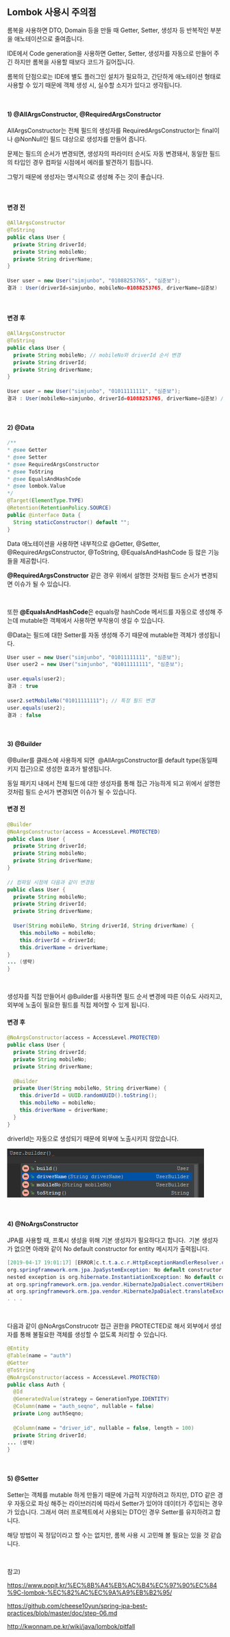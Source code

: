 ## Lombok 사용시 주의점

롬복을 사용하면 DTO, Domain 등을 만들 때 Getter, Setter, 생성자 등 반복적인 부분을 애노테이션으로 줄여줍니다.

IDE에서 Code generation을 사용하면 Getter, Setter, 생성자를 자동으로 만들어 주긴 하지만 롬복을 사용할 때보다 코드가 길어집니다.

롬복의 단점으로는 IDE에 별도 플러그인 설치가 필요하고, 간단하게 애노테이션 형태로 사용할 수 있기 때문에 객체 생성 시, 실수할 소지가 있다고 생각됩니다.

</br>

#### 1) \@AllArgsConstructor, \@RequiredArgsConstructor

AllArgsConstructor는 전체 필드의 생성자를 RequiredArgsConstructor는 final이나 \@NonNull인 필드 대상으로 생성자를 만들어 줍니다.

문제는 필드의 순서가 변경되면, 생성자의 파라미터 순서도 자동 변경돼서, 동일한 필드의 타입인 경우 컴파일 시점에서 에러를 발견하기 힘듭니다.

그렇기 때문에 생성자는 명시적으로 생성해 주는 것이 좋습니다.

</br>

#### 변경 전
``` java
@AllArgsConstructor
@ToString
public class User {
  private String driverId;
  private String mobileNo;
  private String driverName;
}

User user = new User("simjunbo", "01088253765", "심준보");
결과 : User(driverId=simjunbo, mobileNo=01088253765, driverName=심준보)
```

</br>

#### 변경 후
``` java
@AllArgsConstructor
@ToString
public class User {
  private String mobileNo; // mobileNo와 driverId 순서 변경
  private String driverId;
  private String driverName;
}

User user = new User("simjunbo", "01011111111", "심준보");
결과 : User(mobileNo=simjunbo, driverId=01088253765, driverName=심준보) // mobileNo와 driverId의 값이 변경 됨
```

</br>

#### 2) \@Data

``` java
/**
* @see Getter
* @see Setter
* @see RequiredArgsConstructor
* @see ToString
* @see EqualsAndHashCode
* @see lombok.Value
*/
@Target(ElementType.TYPE)
@Retention(RetentionPolicy.SOURCE)
public @interface Data {
  String staticConstructor() default "";
}
``` 

Data 애노테이션을 사용하면 내부적으로 \@Getter, \@Setter, \@RequiredArgsConstructor, \@ToString, \@EqualsAndHashCode 등 많은 기능들을
제공합니다.

**\@RequiredArgsConstructor** 같은 경우 위에서 설명한 것처럼 필드 순서가
변경되면 이슈가 될 수 있습니다.

</br>

또한 **\@EqualsAndHashCode**은 equals랑 hashCode 메서드를 자동으로 생성해 주는데
mutable한 객체에서 사용하면 부작용이 생길 수 있습니다.

\@Data는 필드에 대한 Setter를 자동 생성해 주기 때문에 mutable한 객체가
생성됩니다.

``` java
User user = new User("simjunbo", "01011111111", "심준보");
User user2 = new User("simjunbo", "01011111111", "심준보");

user.equals(user2);
결과 : true

user2.setMobileNo("01011111111"); // 특정 필드 변경
user.equals(user2);
결과 : false
``` 

</br>

#### 3) \@Builder

\@Builer를 클래스에 사용하게 되면  \@AllArgsConstructor를 default type(동일패키지 접근)으로 생성한 효과가 발생됩니다.

동일 패키지 내에서 전체 필드에 대한 생성자를 통해 접근 가능하게 되고 위에서 설명한 것처럼 필드 순서가 변경되면 이슈가 될 수 있습니다.

#### 변경 전

``` java
@Builder
@NoArgsConstructor(access = AccessLevel.PROTECTED)
public class User {
  private String driverId;
  private String mobileNo;
  private String driverName;
}

// 컴파일 시점에 다음과 같이 변경됨
public class User {
  private String mobileNo;
  private String driverId;
  private String driverName;
  
  User(String mobileNo, String driverId, String driverName) {
    this.mobileNo = mobileNo;
    this.driverId = driverId;
    this.driverName = driverName;
}
... (생략)
}
``` 

</br>

생성자를 직접 만들어서 \@Builder를 사용하면 필드 순서 변경에 따른 이슈도 사라지고, 외부에 노출이 필요한 필드를 직접 제어할 수 있게 됩니다.

#### 변경 후
``` java
@NoArgsConstructor(access = AccessLevel.PROTECTED)
public class User {
  private String driverId;
  private String mobileNo;
  private String driverName;
  
  @Builder
  private User(String mobileNo, String driverName) {
    this.driverId = UUID.randomUUID().toString();
    this.mobileNo = mobileNo;
    this.driverName = driverName;
  }
}
```

driverId는 자동으로 생성되기 때문에 외부에 노출시키지 않았습니다.

![img/lombok/289d9fedaaad4b2e1481f63c8c0a8f1d](img/lombok/50335beb9a8b90ac2fac44e4a0484ba9.tmp)

</br>

#### 4) \@NoArgsConstructor

JPA를 사용할 때, 프록시 생성을 위해 기본 생성자가 필요하다고 합니다. 
기본 생성자가 없으면 아래와 같이 No default constructor for entity 메시지가 출력됩니다.

``` java
[2019-04-17 19:01:17] [ERROR]c.t.t.a.c.r.HttpExceptionHandlerResolver.doExceptionProcess[48] HttpExceptionHandlerResolver :
org.springframework.orm.jpa.JpaSystemException: No default constructor for entity: : com.sjb.AccidentReportRemainOrder;
nested exception is org.hibernate.InstantiationException: No default constructor for entity: : com.sjb.AccidentReportRemainOrder
at org.springframework.orm.jpa.vendor.HibernateJpaDialect.convertHibernateAccessException(HibernateJpaDialect.java:333)
at org.springframework.orm.jpa.vendor.HibernateJpaDialect.translateExceptionIfPossible(HibernateJpaDialect.java:244)
. . .
```

</br>

다음과 같이 \@NoArgsConstrucotr 접근 권한을 PROTECTED로 해서 외부에서 생성자를 통해 불필요한 객체를 생성할 수 없도록 처리할 수 있습니다.

``` java
@Entity
@Table(name = "auth")
@Getter
@ToString
@NoArgsConstructor(access = AccessLevel.PROTECTED)
public class Auth {
  @Id
  @GeneratedValue(strategy = GenerationType.IDENTITY)
  @Column(name = "auth_seqno", nullable = false)
  private Long authSeqno;
  
  @Column(name = "driver_id", nullable = false, length = 100)
  private String driverId;
... (생략)
}
```

</br>

#### 5) \@Setter
Setter는 객체를 mutable 하게 만들기 때문에 가급적 지양하려고 하지만,
DTO 같은 경우 자동으로 파싱 해주는 라이브러리에 따라서 Setter가 있어야 데이터가 주입되는 경우가 있습니다.
그래서 여러 프로젝트에서 사용되는 DTO인 경우 Setter를 유지하려고 합니다.

해당 방법이 꼭 정답이라고 할 수는 없지만, 롬복 사용 시 고민해 볼 필요는 있을 것 같습니다.

</br>

참고)

<https://www.popit.kr/%EC%8B%A4%EB%AC%B4%EC%97%90%EC%84%9C-lombok-%EC%82%AC%EC%9A%A9%EB%B2%95/>

<https://github.com/cheese10yun/spring-jpa-best-practices/blob/master/doc/step-06.md>

<http://kwonnam.pe.kr/wiki/java/lombok/pitfall>

 
